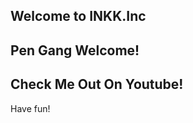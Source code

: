## Welcome to INKK.Inc

##                     Pen Gang Welcome!

##        Check Me Out On Youtube! 


Have fun!


